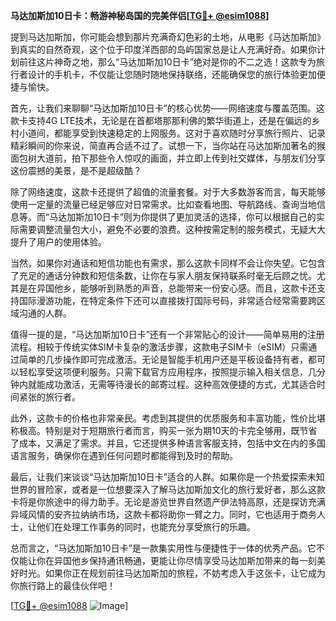 **马达加斯加10日卡：畅游神秘岛国的完美伴侣[[TG💪+ @esim1088](https://t.me/s/esim1088)]**

提到马达加斯加，你可能会想到那片充满奇幻色彩的土地，从电影《马达加斯加》到真实的自然奇观，这个位于印度洋西部的岛屿国家总是让人充满好奇。如果你计划前往这片神奇之地，那么“马达加斯加10日卡”绝对是你的不二之选！这款专为旅行者设计的手机卡，不仅能让您随时随地保持联络，还能确保您的旅行体验更加便捷与愉快。

首先，让我们来聊聊“马达加斯加10日卡”的核心优势——网络速度与覆盖范围。这款卡支持4G LTE技术，无论是在首都塔那那利佛的繁华街道上，还是在偏远的乡村小道间，都能享受到快速稳定的上网服务。这对于喜欢随时分享旅行照片、记录精彩瞬间的你来说，简直再合适不过了。试想一下，当你站在马达加斯加著名的猴面包树大道前，拍下那些令人惊叹的画面，并立即上传到社交媒体，与朋友们分享这份震撼的美景，是不是超级酷？

除了网络速度，这款卡还提供了超值的流量套餐。对于大多数游客而言，每天能够使用一定量的流量已经足够应对日常需求。比如查看地图、导航路线、查询当地信息等。而“马达加斯加10日卡”则为你提供了更加灵活的选择，你可以根据自己的实际需要调整流量包大小，避免不必要的浪费。这种按需定制的服务模式，无疑大大提升了用户的使用体验。

当然，如果你对通话和短信功能也有需求，那么这款卡同样不会让你失望。它包含了充足的通话分钟数和短信条数，让你在与家人朋友保持联系时毫无后顾之忧。尤其是在异国他乡，能够听到熟悉的声音，总能带来一份安心感。而且，这款卡还支持国际漫游功能，在特定条件下还可以直接拨打国际号码，非常适合经常需要跨区域沟通的人群。

值得一提的是，“马达加斯加10日卡”还有一个非常贴心的设计——简单易用的注册流程。相较于传统实体SIM卡复杂的激活步骤，这款电子SIM卡（eSIM）只需通过简单的几步操作即可完成激活。无论是智能手机用户还是平板设备持有者，都可以轻松享受这项便利服务。只需下载官方应用程序，按照提示输入相关信息，几分钟内就能成功激活，无需等待漫长的邮寄过程。这种高效便捷的方式，尤其适合时间紧张的旅行者。

此外，这款卡的价格也非常亲民。考虑到其提供的优质服务和丰富功能，性价比堪称极高。特别是对于短期旅行者而言，购买一张为期10天的卡完全够用，既节省了成本，又满足了需求。并且，它还提供多种语言客服支持，包括中文在内的多国语言服务，确保你在遇到任何问题时都能得到及时的帮助。

最后，让我们来谈谈“马达加斯加10日卡”适合的人群。如果你是一个热爱探索未知世界的冒险家，或者是一位想要深入了解马达加斯加文化的旅行爱好者，那么这款卡将是你旅途中的得力助手。无论是游览世界自然遗产伊法特高原，还是探访充满异域风情的安齐拉纳纳市场，这款卡都将助你一臂之力。同时，它也适用于商务人士，让他们在处理工作事务的同时，也能充分享受旅行的乐趣。

总而言之，“马达加斯加10日卡”是一款集实用性与便捷性于一体的优秀产品。它不仅能让你在异国他乡保持通讯畅通，更能让你尽情享受马达加斯加带来的每一刻美好时光。如果你正在规划前往马达加斯加的旅程，不妨考虑入手这张卡，让它成为你旅行路上的最佳伙伴吧！

[[TG💪+ @esim1088](https://t.me/s/esim1088) ![Image](https://i.postimg.cc/4NQfJmqS/Snipaste-2025-05-13-00-14-12.png)]